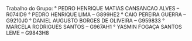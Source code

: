 Trabalho do Grupo:
° PEDRO HENRIQUE MATIAS CANSANCAO ALVES – R074ID9
° PEDRO HENRIQUE LIMA – G899HE2
° CAIO PEREIRA GUERRA – G9210J0
° DANIEL AUGUSTO BORGES DE OLIVEIRA – G959833
° MARCELA RODRIGUES SANTOS – G967AH1
° YASMIN FOGAÇA SANTOS LEME – G9843H8
